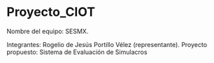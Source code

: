 # Proyecto_CIOT
Nombre del equipo: SESMX.

Integrantes:
Rogelio de Jesús Portillo Vélez (representante).
Proyecto propuesto: Sistema de Evaluación de Simulacros
